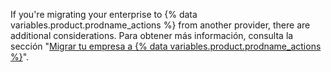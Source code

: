 If you're migrating your enterprise to {% data variables.product.prodname_actions %} from another provider, there are additional considerations. Para obtener más información, consulta la sección "[Migrar tu empresa a {% data variables.product.prodname_actions %}](/admin/github-actions/getting-started-with-github-actions-for-your-enterprise/migrating-your-enterprise-to-github-actions)".